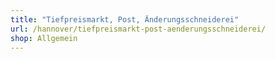 ```yaml
---
title: "Tiefpreismarkt, Post, Änderungsschneiderei"
url: /hannover/tiefpreismarkt-post-aenderungsschneiderei/
shop: Allgemein
---
```

